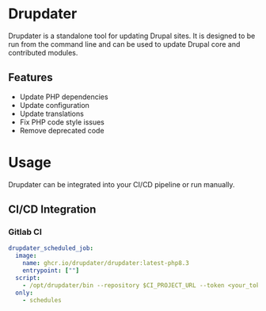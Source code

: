 # Drupdater

Drupdater is a standalone tool for updating Drupal sites. It is designed to be run from the command line and can be used to update Drupal core and contributed modules.

## Features

- Update PHP dependencies
- Update configuration
- Update translations
- Fix PHP code style issues
- Remove deprecated code

# Usage

Drupdater can be integrated into your CI/CD pipeline or run manually.

## CI/CD Integration

### Gitlab CI

```yaml
drupdater_scheduled_job:
  image: 
    name: ghcr.io/drupdater/drupdater:latest-php8.3
    entrypoint: [""]
  script: 
    - /opt/drupdater/bin --repository $CI_PROJECT_URL --token <your_token>
  only:
    - schedules
```
